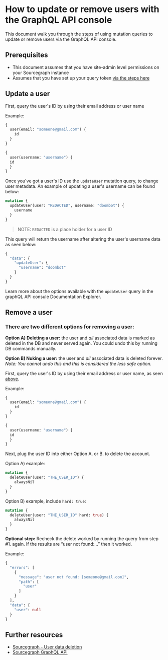 # How to update or remove users with the GraphQL API console

This document walk you through the steps of using mutation queries to update or remove users via the GraphQL API console. 

## Prerequisites

* This document assumes that you have site-admin level permissions on your Sourcegraph instance
* Assumes that you have set up your query token [via the steps here](https://docs.sourcegraph.com/api/graphql#quickstart)

## Update a user

First, query the user's ID by using their email address or user name

Example:

```graphql
{
  user(email: "someone@gmail.com") {
    id
  }
}
```

```graphql
{
  user(username: "username") {    
  id
  }
}
```

Once you've got a user's ID use the `updateUser` mutation query, to change user metadata. An example of updating a user's username can be found below:

```graphql
mutation {
  updateUser(user: "REDACTED", username: "doombot") {
    username
  } 
}
```
> NOTE: `REDACTED` is a place holder for a user ID

This query will return the username after altering the user's username data as seen below:
```graphql
{
  "data": {
    "updateUser": {
      "username": "doombot"
    }
  }
}
```
Learn more about the options available with the `updateUser` query in the graphQL API consule Documentation Explorer.

## Remove a user

### There are two different options for removing a user:

**Option A) Deleting a user:** the user and *all* associated data is marked as deleted in the DB and never served again. You could undo this by running DB commands manually.

**Option B) Nuking a user:** the user and *all* associated data is deleted forever. *Note: You cannot undo this and this is considered the less safe option.*

First, query the user's ID by using their email address or user name, as seen [above](#update-a-user).

Example:

```graphql
{
  user(email: "someone@gmail.com") {
    id
  }
}
```

```graphql
{
  user(username: "username") {    
  id
  }
}
```

Next, plug the user ID into either Option A. or B. to delete the account.

Option A) example:

```graphql
mutation {
  deleteUser(user: "THE_USER_ID") {
    alwaysNil
  }
}
```

Option B) example, include `hard: true`:

```graphql
mutation {
  deleteUser(user: "THE_USER_ID" hard: true) {
    alwaysNil
  }
}
```

**Optional step:** Recheck the delete worked by running the query from step #1. again. If the results are “user not found:...” then it worked. 

Example:

```graphql
{
  "errors": [
    {
      "message": "user not found: [someone@gmail.com]",
      "path": [
        "user"
      ]
    }
  ],
  "data": {
    "user": null
  }
}
```


## Further resources

* [Sourcegraph - User data deletion](https://docs.sourcegraph.com/admin/user_data_deletion)
* [Sourcegraph GraphQL API](https://docs.sourcegraph.com/api/graphql)
